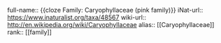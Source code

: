 full-name:: {{cloze Family: Caryophyllaceae (pink family)}}
iNat-url:: https://www.inaturalist.org/taxa/48567
wiki-url:: http://en.wikipedia.org/wiki/Caryophyllaceae
alias:: [[Caryophyllaceae]]
rank:: [[family]]